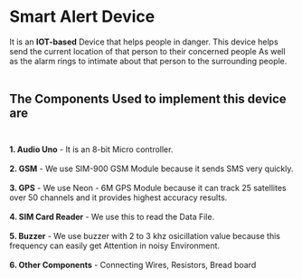 # Smart Alert Device

It is an **IOT-based** Device that helps people in danger. This device helps send the current location of that person to their concerned people As well as the alarm rings to intimate about that person to the surrounding people.<br><br>
## **The Components Used to implement this device are**<br><br>
**1. Audio Uno** - It is an 8-bit Micro controller.<br><br>
**2. GSM** - We use SIM-900 GSM Module because it sends SMS very quickly.<br><br>
**3. GPS** - We use Neon - 6M GPS Module because it can track 25 satellites over 50 channels and it provides highest accuracy results.<br><br>
**4. SIM Card Reader** - We use this to read the Data File.<br><br>
**5. Buzzer** - We use buzzer with 2 to 3 khz osicillation value because this frequency can easily get Attention in noisy Environment.<br><br>
**6. Other Components** - Connecting Wires, Resistors, Bread board<br><br>
